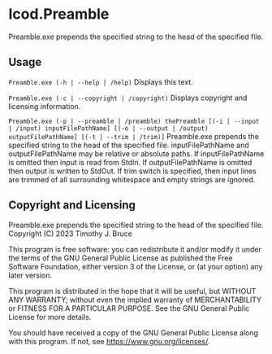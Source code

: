 # Icod.Preamble
Preamble.exe prepends the specified string to the head of the specified file.

## Usage
`Preamble.exe (-h | --help | /help)`
Displays this text.

`Preamble.exe (-c | --copyright | /copyright)`
Displays copyright and licensing information.

`Preamble.exe (-p | --preamble | /preamble) thePreamble [(-i | --input | /input) inputFilePathName] [(-o | --output | /output) outputFilePathName] [(-t | --trim | /trim)]`
Preamble.exe prepends the specified string to the head of the specified file.
inputFilePathName and outputFilePathName may be relative or absolute paths.
If inputFilePathName is omitted then input is read from StdIn.
If outputFilePathName is omitted then output is written to StdOut.
If trim switch is specified, then input lines are trimmed of all surrounding whitespace and empty strings are ignored.

## Copyright and Licensing
Preamble.exe prepends the specified string to the head of the specified file.
Copyright (C) 2023 Timothy J. Bruce

This program is free software: you can redistribute it and/or modify
it under the terms of the GNU General Public License as published 
the Free Software Foundation, either version 3 of the License, or
(at your option) any later version.

This program is distributed in the hope that it will be useful,
but WITHOUT ANY WARRANTY; without even the implied warranty of
MERCHANTABILITY or FITNESS FOR A PARTICULAR PURPOSE.  See the
GNU General Public License for more details.

You should have received a copy of the GNU General Public License
along with this program.  If not, see <https://www.gnu.org/licenses/>.